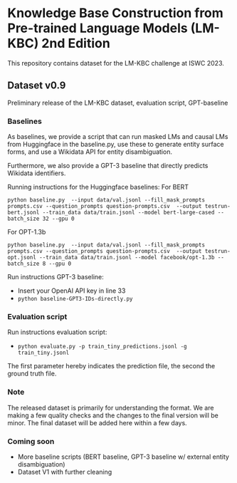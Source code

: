 # Knowledge Base Construction from Pre-trained Language Models (LM-KBC) 2nd Edition

This repository contains dataset for the LM-KBC challenge at ISWC 2023.

## Dataset v0.9

Preliminary release of the LM-KBC dataset, evaluation script, GPT-baseline



### Baselines

As baselines, we provide a script that can run masked LMs and causal LMs from Huggingface in the baseline.py, use these to generate entity surface forms, and use a Wikidata API for entity disambiguation.

Furthermore, we also provide a GPT-3 baseline that directly predicts Wikidata identifiers.

Running instructions for the Huggingface baselines:
For BERT

```python baseline.py  --input data/val.jsonl --fill_mask_prompts prompts.csv --question_prompts question-prompts.csv  --output testrun-bert.jsonl --train_data data/train.jsonl --model bert-large-cased --batch_size 32 --gpu 0```

For OPT-1.3b

```python baseline.py  --input data/val.jsonl --fill_mask_prompts prompts.csv --question_prompts question-prompts.csv  --output testrun-opt.jsonl --train_data data/train.jsonl --model facebook/opt-1.3b --batch_size 8 --gpu 0```

Run instructions GPT-3 baseline:
 * Insert your OpenAI API key in line 33
 * ```python baseline-GPT3-IDs-directly.py```
 
### Evaluation script

Run instructions evaluation script:
  * ```python evaluate.py -p train_tiny_predictions.jsonl -g train_tiny.jsonl```

The first parameter hereby indicates the prediction file, the second the ground truth file.

### Note

The released dataset is primarily for understanding the format. We are making a few quality checks and the changes to the final version will be minor. The final dataset will be added here within a few days.

### Coming soon

- More baseline scripts (BERT baseline, GPT-3 baseline w/ external entity disambiguation)
- Dataset V1 with further cleaning
